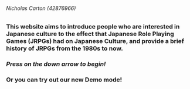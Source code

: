 ###### Nicholas Carton (42876966)

### This website aims to introduce people who are interested in Japanese culture to the effect that Japanese Role Playing Games (JRPGs) had on Japanese Culture, and provide a brief history of JRPGs from the 1980s to now.

### _Press on the down arrow to begin!_

### Or you can try out our new Demo mode!
